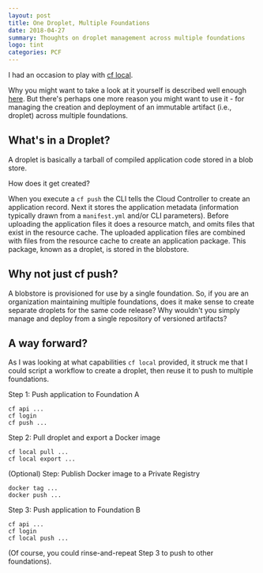 ```yaml
---
layout: post
title: One Droplet, Multiple Foundations
date: 2018-04-27
summary: Thoughts on droplet management across multiple foundations
logo: tint
categories: PCF
---
```


I had an occasion to play with [cf local](https://github.com/cloudfoundry-incubator/cflocal). 

Why you might want to take a look at it yourself is described well enough [here](https://pivotal.io/cf-local).  But there's perhaps one more reason you might want to use it - for managing the creation and deployment of an immutable artifact (i.e., droplet) across multiple foundations.

## What's in a Droplet?

A droplet is basically a tarball of compiled application code stored in a blob store. 

How does it get created? 

When you execute a `cf push` the CLI tells the Cloud Controller to create an application record.  Next it stores the application metadata (information typically drawn from a `manifest.yml` and/or CLI parameters). Before uploading the application files it does a resource match, and omits files that exist in the resource cache.  The uploaded application files are combined with files from the resource cache to create an application package.  This package, known as a droplet, is stored in the blobstore.

## Why not just cf push?

A blobstore is provisioned for use by a single foundation. So, if you are an organization maintaining multiple foundations, does it make sense to create separate droplets for the same code release? Why wouldn't you simply manage and deploy from a single repository of versioned artifacts? 

## A way forward?

As I was looking at what capabilities `cf local` provided, it struck me that I could script a workflow to create a droplet, then reuse it to push to multiple foundations. 

Step 1:  Push application to Foundation A

```
cf api ...
cf login
cf push ...
```

Step 2:  Pull droplet and export a Docker image
```
cf local pull ...
cf local export ...
```

(Optional) Step:  Publish Docker image to a Private Registry

```
docker tag ...
docker push ...
```

Step 3: Push application to Foundation B

```
cf api ...
cf login
cf local push ...
```

(Of course, you could rinse-and-repeat Step 3 to push to other foundations).